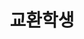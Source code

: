 ---
layout: home
title: "교환학생"
description: "17.08.15 - 17.12.15 @USC"
permalink: "/교환학생"
pagination: 
  enabled: true
  category: "교환학생"
  permalink: /:num/
---
